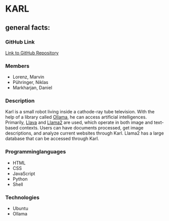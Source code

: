 # KARL

## general facts:

### GitHub Link

[Link to GitHub Repository](https://github.com/vw-wob-it-edu/KARL)

### Members

* Lorenz, Marvin
* Pühringer, Niklas
* Markharjan, Daniel

### Description

Karl is a small robot living inside a cathode-ray tube television. With the help of a library called [Ollama](https://github.com/ollama/ollama), he can access artificial intelligences. Primarily, [Llava](https://ollama.ai/library/llava) and [Llama2](https://ollama.ai/library/llama2) are used, which operate in both image and text-based contexts. Users can have documents processed, get image descriptions, and analyze current websites through Karl. Llama2 has a large database that can be accessed through Karl.

### Programminglanguages

* HTML
* CSS
* JavaScript
* Python
* Shell

### Technologies

* Ubuntu
* Ollama
